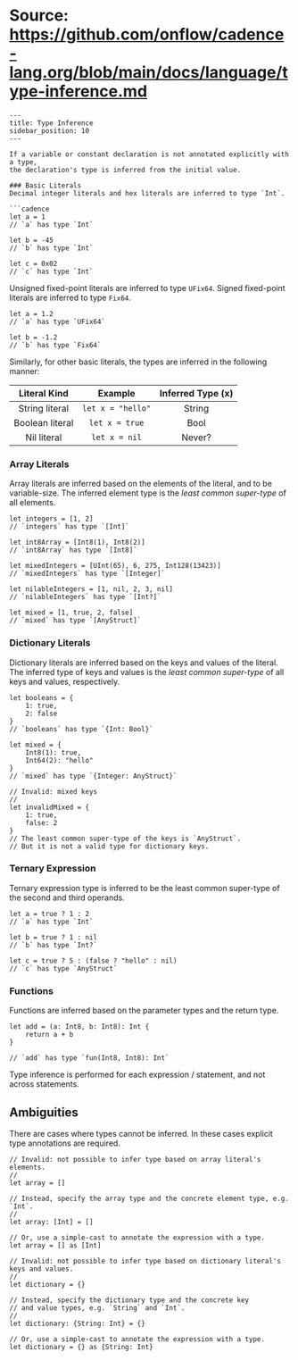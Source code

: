 # Source: https://github.com/onflow/cadence-lang.org/blob/main/docs/language/type-inference.md

```
---
title: Type Inference
sidebar_position: 10
---

If a variable or constant declaration is not annotated explicitly with a type,
the declaration's type is inferred from the initial value.

### Basic Literals
Decimal integer literals and hex literals are inferred to type `Int`.

```cadence
let a = 1
// `a` has type `Int`

let b = -45
// `b` has type `Int`

let c = 0x02
// `c` has type `Int`
```

Unsigned fixed-point literals are inferred to type `UFix64`.
Signed fixed-point literals are inferred to type `Fix64`.

```cadence
let a = 1.2
// `a` has type `UFix64`

let b = -1.2
// `b` has type `Fix64`
```

Similarly, for other basic literals, the types are inferred in the following manner:

| Literal Kind      | Example           | Inferred Type (x) |
|:-----------------:|:-----------------:|:-----------------:|
| String literal    | `let x = "hello"` |  String           |
| Boolean literal   | `let x = true`    |  Bool             |
| Nil literal       | `let x = nil`     |  Never?           |


### Array Literals
Array literals are inferred based on the elements of the literal, and to be variable-size.
The inferred element type is the _least common super-type_ of all elements.

```cadence
let integers = [1, 2]
// `integers` has type `[Int]`

let int8Array = [Int8(1), Int8(2)]
// `int8Array` has type `[Int8]`

let mixedIntegers = [UInt(65), 6, 275, Int128(13423)]
// `mixedIntegers` has type `[Integer]`

let nilableIntegers = [1, nil, 2, 3, nil]
// `nilableIntegers` has type `[Int?]`

let mixed = [1, true, 2, false]
// `mixed` has type `[AnyStruct]`
```

### Dictionary Literals
Dictionary literals are inferred based on the keys and values of the literal.
The inferred type of keys and values is the _least common super-type_ of all keys and values, respectively.

```cadence
let booleans = {
    1: true,
    2: false
}
// `booleans` has type `{Int: Bool}`

let mixed = {
    Int8(1): true,
    Int64(2): "hello"
}
// `mixed` has type `{Integer: AnyStruct}`

// Invalid: mixed keys
//
let invalidMixed = {
    1: true,
    false: 2
}
// The least common super-type of the keys is `AnyStruct`.
// But it is not a valid type for dictionary keys.
```

### Ternary Expression
Ternary expression type is inferred  to be the least common super-type of the second and third operands.
```cadence
let a = true ? 1 : 2
// `a` has type `Int`

let b = true ? 1 : nil
// `b` has type `Int?`

let c = true ? 5 : (false ? "hello" : nil)
// `c` has type `AnyStruct`
```

### Functions
Functions are inferred based on the parameter types and the return type.

```cadence
let add = (a: Int8, b: Int8): Int {
    return a + b
}

// `add` has type `fun(Int8, Int8): Int`
```

Type inference is performed for each expression / statement, and not across statements.

## Ambiguities
There are cases where types cannot be inferred.
In these cases explicit type annotations are required.

```cadence
// Invalid: not possible to infer type based on array literal's elements.
//
let array = []

// Instead, specify the array type and the concrete element type, e.g. `Int`.
//
let array: [Int] = []

// Or, use a simple-cast to annotate the expression with a type.
let array = [] as [Int]
```

```cadence
// Invalid: not possible to infer type based on dictionary literal's keys and values.
//
let dictionary = {}

// Instead, specify the dictionary type and the concrete key
// and value types, e.g. `String` and `Int`.
//
let dictionary: {String: Int} = {}

// Or, use a simple-cast to annotate the expression with a type.
let dictionary = {} as {String: Int}
```

```